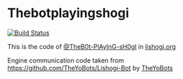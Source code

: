 # Thebotplayingshogi

[![Build Status](https://github.com/abhijato/Thebotplayingshogi/workflows/CodeQL/badge.svg)](https://github.com/abhijato/Thebotplayingshogi/actions)

This is the code of [@TheB0t-PlAyInG-sH0gI](https://lishogi.org/@/TheB0t-PlAyInG-sH0gI) in [lishogi.org](https://lishogi.org)

Engine communication code taken from https://github.com/TheYoBots/Lishogi-Bot by [TheYoBots](https://github.com/TheYoBots)
